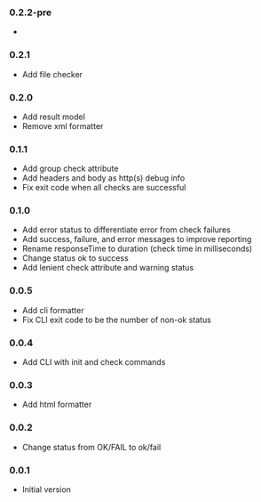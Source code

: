 ### 0.2.2-pre
*

### 0.2.1
* Add file checker

### 0.2.0
* Add result model
* Remove xml formatter

### 0.1.1
* Add group check attribute
* Add headers and body as http(s) debug info
* Fix exit code when all checks are successful

### 0.1.0
* Add error status to differentiate error from check failures
* Add success, failure, and error messages to improve reporting
* Rename responseTime to duration (check time in milliseconds)
* Change status ok to success
* Add lenient check attribute and warning status

### 0.0.5
* Add cli formatter
* Fix CLI exit code to be the number of non-ok status

### 0.0.4
* Add CLI with init and check commands

### 0.0.3
* Add html formatter 

### 0.0.2
* Change status from OK/FAIL to ok/fail

### 0.0.1
* Initial version
